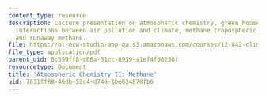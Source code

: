 ```yaml
---
content_type: resource
description: Lecture presentation on atmospheric chemistry, green house gases, methane,
  interactions between air pollution and climate, methane tropospheric chemistry,
  and runaway methane.
file: https://ol-ocw-studio-app-qa.s3.amazonaws.com/courses/12-842-climate-physics-and-chemistry-fall-2008/7631ff8846db52c4d7461be634870fb6_part3_2.pdf
file_type: application/pdf
parent_uid: 6c559ff8-c06a-51cc-8959-a1ef4fd6238f
resourcetype: Document
title: 'Atmospheric Chemistry II: Methane'
uid: 7631ff88-46db-52c4-d746-1be634870fb6
---
```

